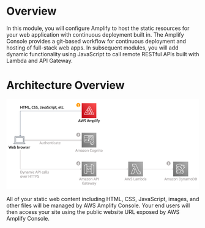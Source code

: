 # Overview
In this module, you will configure Amplify to host the static resources for your web application with continuous deployment built in. The Amplify Console provides a git-based workflow for continuous deployment and hosting of full-stack web apps. In subsequent modules, you will add dynamic functionality using JavaScript to call remote RESTful APIs built with Lambda and API Gateway.
# Architecture Overview

![Application Architecture](./images/Amplify_Wild_Rydes.png)

All of your static web content including HTML, CSS, JavaScript, images, and other files will be managed by AWS Amplify Console. Your end users will then access your site using the public website URL exposed by AWS Amplify Console.
